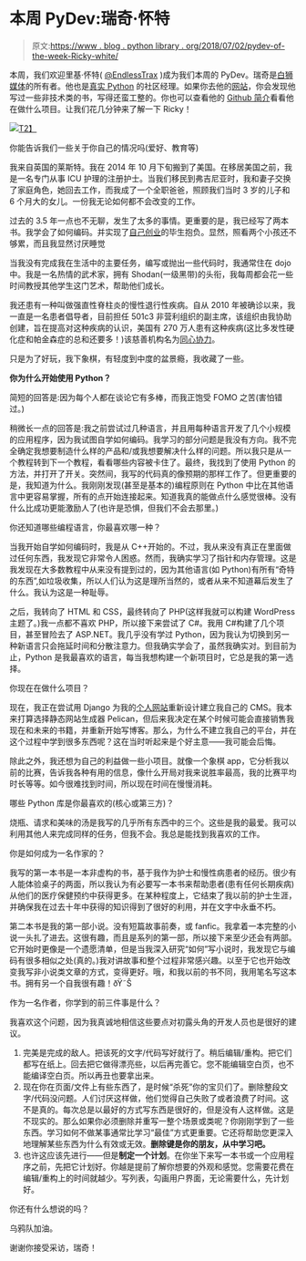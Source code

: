 # 本周 PyDev:瑞奇·怀特

> 原文:[https://www . blog . python library . org/2018/07/02/pydev-of-the-week-Ricky-white/](https://www.blog.pythonlibrary.org/2018/07/02/pydev-of-the-week-ricky-white/)

本周，我们欢迎里基·怀特( [@EndlessTrax](https://twitter.com/endlesstrax) )成为我们本周的 PyDev。瑞奇是[白狮媒体](http://whitelionmedia.com/)的所有者。他也是[真实 Python](https://realpython.com/team/rwhite/) 的社区经理。如果你去他的[网站](http://rickywhite.net/)，你会发现他写过一些非技术类的书，写得还蛮工整的。你也可以查看他的 [Github 简介](https://github.com/EndlessTrax)看看他在做什么项目。让我们花几分钟来了解一下 Ricky！

[![](../Images/226dfaabc377a629b68e6aba03399c1d.png)T2】](https://www.blog.pythonlibrary.org/wp-content/uploads/2018/07/RWhite-5-crop2.jpg)

你能告诉我们一些关于你自己的情况吗(爱好、教育等)

我来自英国的莱斯特。我在 2014 年 10 月下旬搬到了美国。在移居美国之前，我是一名专门从事 ICU 护理的注册护士。当我们移民到弗吉尼亚时，我和妻子交换了家庭角色，她回去工作，而我成了一个全职爸爸，照顾我们当时 3 岁的儿子和 6 个月大的女儿。一份我无论如何都不会改变的工作。

过去的 3.5 年一点也不无聊，发生了太多的事情。更重要的是，我已经写了两本书。我学会了如何编码。并实现了[自己创业](http://whitelionmedia.com/)的毕生抱负。显然，照看两个小孩还不够累，而且我显然讨厌睡觉

当我没有完成我在生活中的主要任务，编写或抛出一些代码时，我通常住在 dojo 中。我是一名热情的武术家，拥有 Shodan(一级黑带)的头衔，我每周都会花一些时间教授其他学生这门艺术，帮助他们成长。

我还患有一种叫做强直性脊柱炎的慢性退行性疾病。自从 2010 年被确诊以来，我一直是一名患者倡导者，目前担任 501c3 非营利组织的副主席，该组织由我协助创建，旨在提高对这种疾病的认识，美国有 270 万人患有这种疾病(这比多发性硬化症和帕金森症的总和还要多！)该慈善机构名为[同心协力](http://walkasone.org/)。

只是为了好玩，我下象棋，有轻度到中度的盆景瘾，我收藏了一些。

**你为什么开始使用 Python？**

简短的回答是:因为每个人都在谈论它有多棒，而我正饱受 FOMO 之苦(害怕错过。)

稍微长一点的回答是:我之前尝试过几种语言，并且用每种语言开发了几个小规模的应用程序，因为我试图自学如何编码。我学习的部分问题是我没有方向。我不完全确定我想要制造什么样的产品和/或我想要解决什么样的问题。所以我只是从一个教程转到下一个教程，看看哪些内容被卡住了。最终，我找到了使用 Python 的方法，并打开了开关。突然间，我写的代码真的像预期的那样工作了。但更重要的是，我知道为什么。我刚刚发现(甚至是基本的)编程原则在 Python 中比在其他语言中更容易掌握，所有的点开始连接起来。知道我真的能做点什么感觉很棒。没有什么比成功更能激励人了(也许是恐惧，但我们不会去那里。)

你还知道哪些编程语言，你最喜欢哪一种？

当我开始自学如何编码时，我是从 C++开始的。不过，我从来没有真正在里面做过任何东西，我发现它非常令人困惑。然而，我确实学习了指针和内存管理。这是我发现在大多数教程中从来没有提到过的，因为其他语言(如 Python)有所有“奇特的东西”,如垃圾收集，所以人们认为这是理所当然的，或者从来不知道幕后发生了什么。我认为这是一种耻辱。

之后，我转向了 HTML 和 CSS，最终转向了 PHP(这样我就可以构建 WordPress 主题了。)我一点都不喜欢 PHP，所以接下来尝试了 C#。我用 C#构建了几个项目，甚至冒险去了 ASP.NET。我几乎没有学过 Python，因为我认为切换到另一种新语言只会拖延时间和分散注意力。但我确实学会了，虽然我确实对。到目前为止，Python 是我最喜欢的语言，每当我想构建一个新项目时，它总是我的第一选择。

你现在在做什么项目？

现在，我正在尝试用 Django 为我的[个人网站](http://rickywhite.net/)重新设计建立我自己的 CMS。我本来打算选择静态网站生成器 Pelican，但后来我决定在某个时候可能会直接销售我现在和未来的书籍，并重新开始写博客。那么，为什么不建立我自己的平台，并在这个过程中学到很多东西呢？这在当时听起来是个好主意——我可能会后悔。

除此之外，我还想为自己的利益做一些小项目。就像一个象棋 app，它分析我以前的比赛，告诉我各种有用的信息，像什么开局对我来说胜率最高，我的比赛平均时长等等。如今很难找到时间，所以现在时间在慢慢消耗。

哪些 Python 库是你最喜欢的(核心或第三方)？

烧瓶、请求和美味的汤是我写的几乎所有东西中的三个。这些是我的最爱。我可以利用其他人来完成同样的任务，但我不会。我总是能找到我喜欢的工作。

你是如何成为一名作家的？

我写的第一本书是一本非虚构的书，基于我作为护士和慢性病患者的经历。很少有人能体验桌子的两面，所以我认为有必要写一本书来帮助患者(患有任何长期疾病)从他们的医疗保健预约中获得更多。在某种程度上，它结束了我以前的护士生涯，并确保我在过去十年中获得的知识得到了很好的利用，并在文字中永垂不朽。

第二本书是我的第一部小说。没有短篇故事前奏，或 fanfic。我拿着一本完整的小说一头扎了进去。这很有趣，而且是系列的第一部，所以接下来至少还会有两部。它开始时更像是一个遗愿清单，但是当我深入研究“如何”写小说时，我发现它与编码有很多相似之处(真的。)我对讲故事和整个过程非常感兴趣。以至于它也开始改变我写非小说类文章的方式，变得更好。哦，和我以前的书不同，我用笔名写这本书。拥有另一个自我很有趣！ðŸ˜Š

作为一名作者，你学到的前三件事是什么？

我喜欢这个问题，因为我真诚地相信这些要点对初露头角的开发人员也是很好的建议。

1.  完美是完成的敌人。把该死的文字/代码写好就行了。稍后编辑/重构。把它们都写在纸上。回去把它做得漂亮些，以后再完善它。您不能编辑空白页，也不能编译空白页。所以再丑也要拿出来。
2.  现在你在页面/文件上有些东西了，是时候“杀死”你的宝贝们了。删除整段文字/代码没问题。人们讨厌这样做，他们觉得自己失败了或者浪费了时间。这不是真的。每次总是以最好的方式写东西是很好的，但是没有人这样做。这是不现实的。那么如果你必须删除并重写一整个场景或类呢？你刚刚学到了一些东西。学习如何不做某事通常比学习“最佳”方式更重要。它还将帮助您更深入地理解某些东西为什么有效或无效。**删除键是你的朋友，从中学习吧。**
3.  也许这应该先进行——但是**制定一个计划**。在你坐下来写一本书或一个应用程序之前，先把它计划好。你越是提前了解你想要的外观和感觉。您需要花费在编辑/重构上的时间就越少。写列表，勾画用户界面，无论需要什么，先计划好。

你还有什么想说的吗？

乌鸦队加油。

谢谢你接受采访，瑞奇！